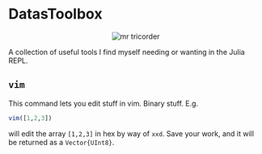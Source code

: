 # DatasToolbox

<p align="center"><img src="https://i2.wp.com/www.tor.com/wp-content/uploads/2016/09/DataLaughing.jpg?resize=740%2C460&type=vertical&ssl=1" alt="mr tricorder"></p>

A collection of useful tools I find myself needing or wanting in the Julia REPL.

## `vim`
This command lets you edit stuff in vim.  Binary stuff.  E.g.
```julia
vim([1,2,3])
```
will edit the array `[1,2,3]` in hex by way of `xxd`.  Save your work, and it will be
returned as a `Vector{UInt8}`.
